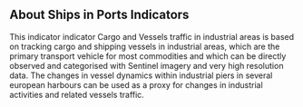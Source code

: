 ## About Ships in Ports Indicators
This indicator indicator Cargo and Vessels traffic in industrial areas is based on tracking cargo and shipping vessels in industrial areas, which are the primary transport vehicle for most commodities and which can be directly observed and categorised with Sentinel imagery and very high resolution data. The changes in vessel dynamics within industrial piers in several european harbours can be used as a proxy for changes in industrial activities and related vessels traffic.

